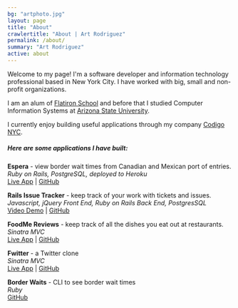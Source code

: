 ```yaml
---
bg: "artphoto.jpg"
layout: page
title: "About"
crawlertitle: "About | Art Rodriguez"
permalink: /about/
summary: "Art Rodriguez"
active: about
---
```


Welcome to my page!  I'm a software developer and information technology professional based in New York City.  I have worked with big, small and non-profit organizations.  

I am an alum of [Flatiron School](https://flatironschool.com/) and before that I studied Computer Information Systems at [Arizona State University](https://www.asu.edu/).  

I currently enjoy building useful applications through my company [Codigo NYC](http://codigonyc.com/).

##### Here are some applications I have built:

**Espera** - view border wait times from Canadian and Mexican port of entries.  
*Ruby on Rails, PostgreSQL, deployed to Heroku*  
[Live App](http://www.espers.io) | [GitHub](https://github.com/fastmode/espera-app)

**Rails Issue Tracker** - keep track of your work with tickets and issues.  
*Javascript, jQuery Front End, Ruby on Rails Back End, PostgresSQL*  
[Video Demo](https://youtu.be/BesY6Pgm3HI) | [GitHub](https://github.com/fastmode/rails-issue-tracker)

**FoodMe Reviews** - keep track of all the dishes you eat out at restaurants.  
*Sinatra MVC*  
[Live App](http://foodme-arturo.herokuapp.com/) | [GitHub](https://github.com/fastmode/foodme-sinatra-project)

**Fwitter** - a Twitter clone  
*Sinatra MVC*  
[Live App](https://fwitter-arturo.herokuapp.com/) | [GitHub](https://github.com/fastmode/sinatra-fwitter-group-project-v-000)

**Border Waits** - CLI to see border wait times  
*Ruby*  
[GitHub](https://github.com/fastmode/border_wait)